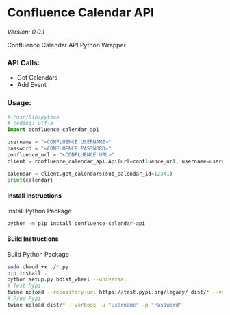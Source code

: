 # Confluence Calendar API
*Version: 0.0.1*

Confluence Calendar API Python Wrapper

### API Calls:
- Get Calendars
- Add Event

### Usage:
```python
#!/usr/bin/python
# coding: utf-8
import confluence_calendar_api

username = "<CONFLUENCE USERNAME>"
password = "<CONFLUENCE PASSWORD>"
confluence_url = "<CONFLUENCE URL>"
client = confluence_calendar_api.Api(url=confluence_url, username=username, password=password)

calendar = client.get_calendars(sub_calendar_id=12341)
print(calendar)
```

#### Install Instructions
Install Python Package

```bash
python -m pip install confluence-calendar-api
```

#### Build Instructions
Build Python Package

```bash
sudo chmod +x ./*.py
pip install .
python setup.py bdist_wheel --universal
# Test Pypi
twine upload --repository-url https://test.pypi.org/legacy/ dist/* --verbose -u "Username" -p "Password"
# Prod Pypi
twine upload dist/* --verbose -u "Username" -p "Password"
```
